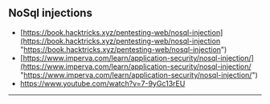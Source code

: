 ## NoSql injections
-   [https://book.hacktricks.xyz/pentesting-web/nosql-injection](https://book.hacktricks.xyz/pentesting-web/nosql-injection "https://book.hacktricks.xyz/pentesting-web/nosql-injection")
-   [https://www.imperva.com/learn/application-security/nosql-injection/](https://www.imperva.com/learn/application-security/nosql-injection/ "https://www.imperva.com/learn/application-security/nosql-injection/")
- https://www.youtube.com/watch?v=7-9yGc13rEU
---

